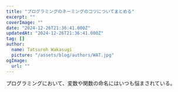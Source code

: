 ```yaml
---
title: "プログラミングのネーミングのコツについてまとめる"
excerpt: ""
coverImage: ""
date: "2024-12-26T21:36:41.000Z"
updatedAt: "2024-12-26T21:36:41.000Z"
tag: []
author:
  name: Tatsuroh Wakasugi
  picture: "/assets/blog/authors/WAT.jpg"
ogImage:
  url: ""
---
```


プログラミングにおいて、変数や関数の命名にはいつも悩まされている。
